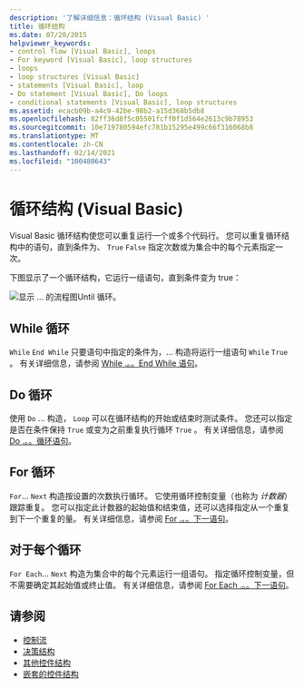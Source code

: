 ```yaml
---
description: '了解详细信息：循环结构 (Visual Basic) '
title: 循环结构
ms.date: 07/20/2015
helpviewer_keywords:
- control flow [Visual Basic], loops
- For keyword [Visual Basic], loop structures
- loops
- loop structures [Visual Basic]
- statements [Visual Basic], loop
- Do statement [Visual Basic], Do loops
- conditional statements [Visual Basic], loop structures
ms.assetid: ecacb09b-a4c9-42be-98b2-a15d368b5db8
ms.openlocfilehash: 82ff36d8f5c05501fcff0f1d564e2613c9b78953
ms.sourcegitcommit: 10e719780594efc781b15295e499c66f316068b8
ms.translationtype: MT
ms.contentlocale: zh-CN
ms.lasthandoff: 02/14/2021
ms.locfileid: "100480643"
---
```

# <a name="loop-structures-visual-basic"></a>循环结构 (Visual Basic)

Visual Basic 循环结构使您可以重复运行一个或多个代码行。 您可以重复循环结构中的语句，直到条件为、 `True` `False` 指定次数或为集合中的每个元素指定一次。  
  
 下图显示了一个循环结构，它运行一组语句，直到条件变为 true：  
  
 ![显示 ... 的流程图Until 循环。](./media/loop-structures/do-until-loop-true-condition.gif)  
  
## <a name="while-loops"></a>While 循环  

 `While` `End While` 只要语句中指定的条件为，... 构造将运行一组语句 `While` `True` 。 有关详细信息，请参阅 [While .。。End While 语句](../../../language-reference/statements/while-end-while-statement.md)。  
  
## <a name="do-loops"></a>Do 循环  

 使用 `Do` ... 构造， `Loop` 可以在循环结构的开始或结束时测试条件。 您还可以指定是否在条件保持 `True` 或变为之前重复执行循环 `True` 。 有关详细信息，请参阅 [Do .。。循环语句](../../../language-reference/statements/do-loop-statement.md)。  
  
## <a name="for-loops"></a>For 循环  

 `For`... `Next` 构造按设置的次数执行循环。 它使用循环控制变量（也称为 *计数器*）跟踪重复。 您可以指定此计数器的起始值和结束值，还可以选择指定从一个重复到下一个重复的量。 有关详细信息，请参阅 [For .。。下一语句](../../../language-reference/statements/for-next-statement.md)。  
  
## <a name="for-each-loops"></a>对于每个循环  

 `For Each`... `Next` 构造为集合中的每个元素运行一组语句。 指定循环控制变量，但不需要确定其起始值或终止值。 有关详细信息，请参阅 [For Each .。。下一语句](../../../language-reference/statements/for-each-next-statement.md)。  
  
## <a name="see-also"></a>请参阅

- [控制流](index.md)
- [决策结构](decision-structures.md)
- [其他控件结构](other-control-structures.md)
- [嵌套的控件结构](nested-control-structures.md)
